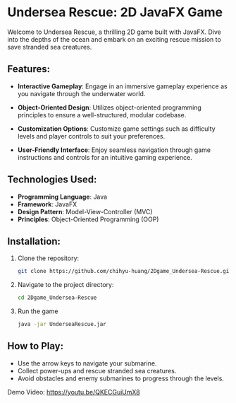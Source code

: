 # Undersea Rescue: 2D JavaFX Game

Welcome to Undersea Rescue, a thrilling 2D game built with JavaFX. Dive into the depths of the ocean and embark on an exciting rescue mission to save stranded sea creatures.

## Features:

- **Interactive Gameplay**: Engage in an immersive gameplay experience as you navigate through the underwater world.
  
- **Object-Oriented Design**: Utilizes object-oriented programming principles to ensure a well-structured, modular codebase.
  
- **Customization Options**: Customize game settings such as difficulty levels and player controls to suit your preferences.
  
- **User-Friendly Interface**: Enjoy seamless navigation through game instructions and controls for an intuitive gaming experience.

## Technologies Used:

- **Programming Language**: Java
- **Framework**: JavaFX
- **Design Pattern**: Model-View-Controller (MVC)
- **Principles**: Object-Oriented Programming (OOP)

## Installation:

1. Clone the repository:
   ```bash
   git clone https://github.com/chihyu-huang/2Dgame_Undersea-Rescue.git
2. Navigate to the project directory:
   ```bash
   cd 2Dgame_Undersea-Rescue

4. Run the game
   ```bash
   java -jar UnderseaRescue.jar


## How to Play:
- Use the arrow keys to navigate your submarine.
- Collect power-ups and rescue stranded sea creatures.
- Avoid obstacles and enemy submarines to progress through the levels.


Demo Video: https://youtu.be/QKECGuiUmX8

